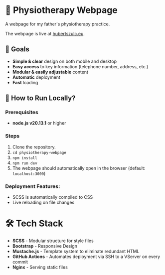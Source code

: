# 🥼 Physiotherapy Webpage
A webpage for my father's physiotherapy practice.

The webpage is live at [hubertszulc.eu](https://hubertszulc.eu/).

## 🎯 Goals
- **Simple & clear** design on both mobile and desktop
- **Easy access** to key information (telephone number, address, etc.)
- **Modular & easily adjustable** content
- **Automatic** deployment
- **Fast** loading

## 🚀 How to Run Locally?

### Prerequisites
- **node.js v20.13.1** or higher

### Steps
1. Clone the repository.
2. `cd physiotherapy-webpage`
3. `npm install`
4. `npm run dev`
5. The webpage should automatically open in the browser (default: `localhost:3000`)

### Deployment Features:
- SCSS is automatically compiled to CSS
- Live reloading on file changes

# 🛠️ Tech Stack
- **SCSS** - Modular structure for style files
- **Bootstrap** - Responsive Design
- **Mustache.js** - Template system to eliminate redundant HTML
- **GitHub Actions** - Automates deployment via SSH to a VServer on every commit
- **Nginx** - Serving static files
